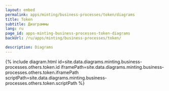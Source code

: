 ```yaml
---
layout: embed
permalink: apps/minting/business-processes/token/diagrams
title: Token
subtitle: Диаграммы
lang: ru
page_id: apps-minting-business-processes-token-diagrams
backUrl: /ru/apps/minting/business-processes/token/

description: Diagrams
---
```

{% include diagram.html id=site.data.diagrams.minting.business-processes.others.token.id iframePath=site.data.diagrams.minting.business-processes.others.token.iframePath scriptPath=site.data.diagrams.minting.business-processes.others.token.scriptPath %}